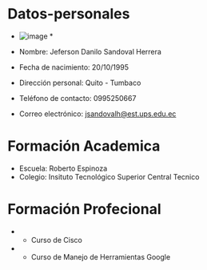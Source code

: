 # Datos-personales 
* ![image](https://user-images.githubusercontent.com/85967880/126917417-e4c35481-eb55-4362-8fd3-3abbf896095c.png) *


* Nombre: Jeferson Danilo Sandoval Herrera
* Fecha de nacimiento: 20/10/1995
* Dirección personal: Quito - Tumbaco
* Teléfono de contacto: 0995250667
* Correo electrónico: jsandovalh@est.ups.edu.ec

# Formación Academica
* Escuela: Roberto Espinoza
* Colegio: Insituto Tecnológico Superior Central Tecnico

# Formación Profecional
 * - Curso de Cisco
 * - Curso de Manejo de Herramientas Google

